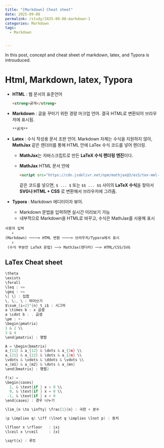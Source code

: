```yaml
---
title: "[Markdown] Cheat sheet"
date: 2025-09-08
permalink: /study/2025-09-08-markdown-1
categories: Markdown
tags: 
  - Markdown


---
```


In this post, concept and cheat sheet of markdown, latex, and Typora  is introuduced. 



# Html, Markdown, latex, Typora

- **HTML** : 웹 문서의 표준언어

  ```html
  <strong>굵게</strong>
  ```

- **Markdown** : 글을 꾸미기 위한 경량 마크업 언어. 결국 HTML로 변환되어 브라우저에 표시됨.

  ```markdown
  **굵게**
  ```

- **Latex** : 수식 작성용 문서 조판 언어. Markdown 자체는 수식을 지원하지 않아, **MathJax** 같은 렌더러를 통해 HTML 안에 LaTex 수식 코드를 넣어 렌더링.

  - **MathJax**는 자바스크립트로 만든 **LaTeX 수식 렌더링 엔진**이다. 

  - **MathJax** HTML 문서 안에

    ```HTML
    <script src="https://cdn.jsdelivr.net/npm/mathjax@3/es5/tex-mml-chtml.js"></script>
    ```

    같은 코드를 넣으면, `$ ... $` 또는 `$$ ... $$` 사이의 **LaTeX 수식**을 찾아서 **SVG나 HTML + CSS** 로 변환해서 브라우저에 그려줌.

- **Typora** : Markdown 에디터이자 뷰어.
  - Markdown 문법을 입력하면 실시간 미리보기 가능
  - 내부적으로 Markdown을 HTML로 바꾸고, 수식은 MathJax를 사용해 표시

```
사용자 입력
   ↓
(Markdown) ────> HTML 변환 ────> 브라우저/Typora에서 표시
   ↓
 (수식 부분만 LaTeX 문법) ──> MathJax(렌더러) ──> HTML/CSS/SVG
```



## LaTex Cheat sheet

```go
\theta
\exists
\forall
\leq : <=
\geq : >=
\{ \} : 집합
\, \;, \ : 띄어쓰기
$\sum_{i=2}^{n} t_i$ : 시그마
a \times b : x 곱셈
a \cdot b : . 곱셈
\pm : +-
\begin{pmatrix}
1 & 2 \\
3 & 4
\end{pmatrix} : 행렬

A = \begin{bmatrix}
a_{11} & a_{12} & \dots & a_{1n} \\
a_{21} & a_{22} & \dots & a_{2n} \\
\vdots & \vdots & \ddots & \vdots \\
a_{m1} & a_{m2} & \dots & a_{mn}
\end{bmatrix} : 행렬2

f(x) = 
\begin{cases}
  1, & \text{if } x > 0 \\
  0, & \text{if } x = 0 \\
 -1, & \text{if } x < 0
\end{cases} : 경우 나누기

\lim_{n \to \infty} \frac{1}{n} : 극한 + 분수

(p \implies q) \iff (\lnot q \implies \lnot p) : 동치

\lfloor x \rfloor   : ⌊x⌋
\lceil x \rceil     : ⌈x⌉

\sqrt{x} : 루트


```



